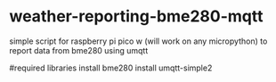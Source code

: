 # weather-reporting-bme280-mqtt
simple script for raspberry pi pico w (will work on any micropython) to report data from bme280 using umqtt

#required libraries
install bme280 
install umqtt-simple2
